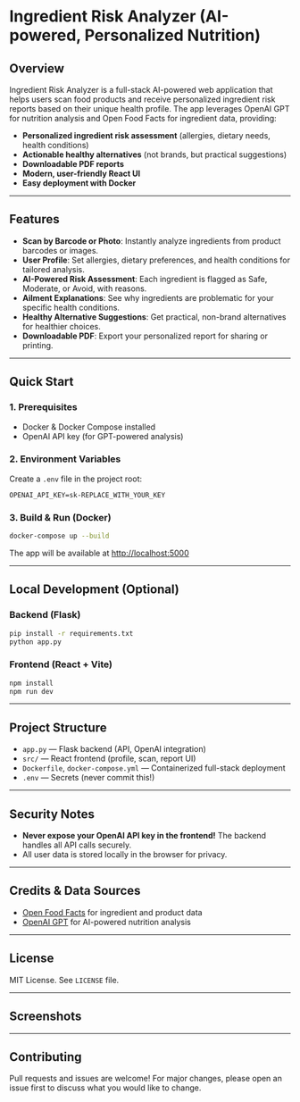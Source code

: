# Ingredient Risk Analyzer (AI-powered, Personalized Nutrition)

## Overview

Ingredient Risk Analyzer is a full-stack AI-powered web application that helps users scan food products and receive personalized ingredient risk reports based on their unique health profile. The app leverages OpenAI GPT for nutrition analysis and Open Food Facts for ingredient data, providing:
- **Personalized ingredient risk assessment** (allergies, dietary needs, health conditions)
- **Actionable healthy alternatives** (not brands, but practical suggestions)
- **Downloadable PDF reports**
- **Modern, user-friendly React UI**
- **Easy deployment with Docker**

---

## Features
- **Scan by Barcode or Photo**: Instantly analyze ingredients from product barcodes or images.
- **User Profile**: Set allergies, dietary preferences, and health conditions for tailored analysis.
- **AI-Powered Risk Assessment**: Each ingredient is flagged as Safe, Moderate, or Avoid, with reasons.
- **Ailment Explanations**: See why ingredients are problematic for your specific health conditions.
- **Healthy Alternative Suggestions**: Get practical, non-brand alternatives for healthier choices.
- **Downloadable PDF**: Export your personalized report for sharing or printing.

---

## Quick Start

### 1. Prerequisites
- Docker & Docker Compose installed
- OpenAI API key (for GPT-powered analysis)

### 2. Environment Variables
Create a `.env` file in the project root:
```
OPENAI_API_KEY=sk-REPLACE_WITH_YOUR_KEY
```

### 3. Build & Run (Docker)
```bash
docker-compose up --build
```
The app will be available at [http://localhost:5000](http://localhost:5000)

---

## Local Development (Optional)

### Backend (Flask)
```bash
pip install -r requirements.txt
python app.py
```

### Frontend (React + Vite)
```bash
npm install
npm run dev
```

---

## Project Structure
- `app.py` — Flask backend (API, OpenAI integration)
- `src/` — React frontend (profile, scan, report UI)
- `Dockerfile`, `docker-compose.yml` — Containerized full-stack deployment
- `.env` — Secrets (never commit this!)

---

## Security Notes
- **Never expose your OpenAI API key in the frontend!** The backend handles all API calls securely.
- All user data is stored locally in the browser for privacy.

---

## Credits & Data Sources
- [Open Food Facts](https://world.openfoodfacts.org/) for ingredient and product data
- [OpenAI GPT](https://openai.com/) for AI-powered nutrition analysis

---

## License
MIT License. See `LICENSE` file.

---

## Screenshots
<!-- Add screenshots/gifs of the scan, report, and profile pages here for best results -->

---

## Contributing
Pull requests and issues are welcome! For major changes, please open an issue first to discuss what you would like to change.
